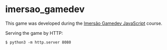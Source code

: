 # imersao_gamedev

This game was developed during the [Imersão Gamedev JavaScript](https://www.alura.com.br/imersao-gamedev-javascript/) course.

Serving the game by HTTP:

```
$ python3 -m http.server 8080
```
